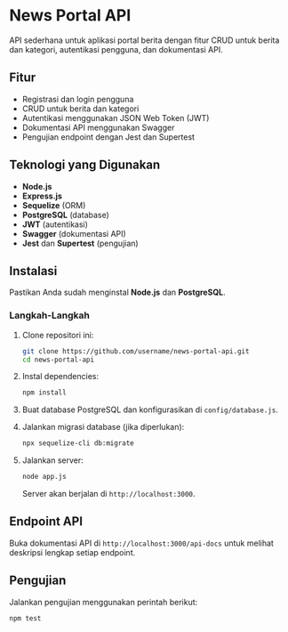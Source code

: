 # News Portal API

API sederhana untuk aplikasi portal berita dengan fitur CRUD untuk berita dan kategori, autentikasi pengguna, dan dokumentasi API.

## Fitur
- Registrasi dan login pengguna
- CRUD untuk berita dan kategori
- Autentikasi menggunakan JSON Web Token (JWT)
- Dokumentasi API menggunakan Swagger
- Pengujian endpoint dengan Jest dan Supertest

## Teknologi yang Digunakan
- **Node.js**
- **Express.js**
- **Sequelize** (ORM)
- **PostgreSQL** (database)
- **JWT** (autentikasi)
- **Swagger** (dokumentasi API)
- **Jest** dan **Supertest** (pengujian)

## Instalasi

Pastikan Anda sudah menginstal **Node.js** dan **PostgreSQL**.

### Langkah-Langkah

1. Clone repositori ini:
   ```bash
   git clone https://github.com/username/news-portal-api.git
   cd news-portal-api
   ```

2. Instal dependencies:
   ```bash
   npm install
   ```

3. Buat database PostgreSQL dan konfigurasikan di `config/database.js`.

4. Jalankan migrasi database (jika diperlukan):
   ```bash
   npx sequelize-cli db:migrate
   ```

5. Jalankan server:
   ```bash
   node app.js
   ```
   Server akan berjalan di `http://localhost:3000`.

## Endpoint API

Buka dokumentasi API di `http://localhost:3000/api-docs` untuk melihat deskripsi lengkap setiap endpoint.

## Pengujian

Jalankan pengujian menggunakan perintah berikut:
```bash
npm test

